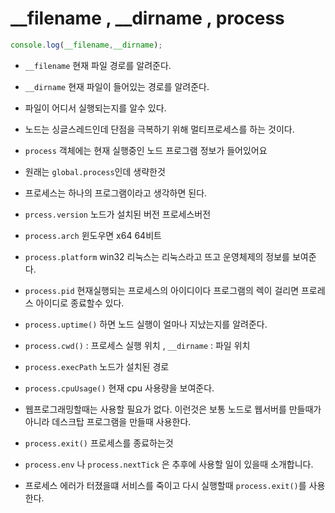 # __filename , __dirname , process

```js
console.log(__filename,__dirname);
```

- `__filename` 현재 파일 경로를 알려준다.

- `__dirname` 현재 파일이 들어있는 경로를 알려준다.

- 파일이 어디서 실행되는지를 알수 있다.

- 노드는 싱글스레드인데 단점을 극복하기 위해 멀티프로세스를 하는 것이다.

- `process` 객체에는 현재 실행중인 노드 프로그램 정보가 들어있어요

- 원래는 `global.process`인데 생략한것

- 프로세스는 하나의 프로그램이라고 생각하면 된다. 

- `prcess.version` 노드가 설치된 버전 프로세스버전

- `process.arch` 윈도우면 x64 64비트

- `process.platform` win32 리눅스는 리눅스라고 뜨고 운영체제의 정보를 보여준다.

- `process.pid` 현재실행되는 프로세스의 아이디이다 프로그램의 렉이 걸리면 프로레스 아이디로 종료할수 있다.

- `process.uptime()` 하면 노드 실행이 얼마나 지났는지를 알려준다.

- `process.cwd()` : 프로세스 실행 위치 , `__dirname` : 파일 위치

- `process.execPath` 노드가 설치된 경로

- `process.cpuUsage()` 현재 cpu 사용량을 보여준다.

- 웹프로그래밍할때는 사용할 필요가 없다. 이런것은 보통 노드로 웹서버를 만들때가 아니라 데스크탑 프로그램을 만들때 사용한다.

- `process.exit()` 프로세스를 종료하는것 

- `process.env` 나 `process.nextTick` 은 추후에 사용할 일이 있을때 소개합니다.

- 프로세스 에러가 터졌을떄 서비스를 죽이고 다시 실행할때 `process.exit()`를 사용한다.